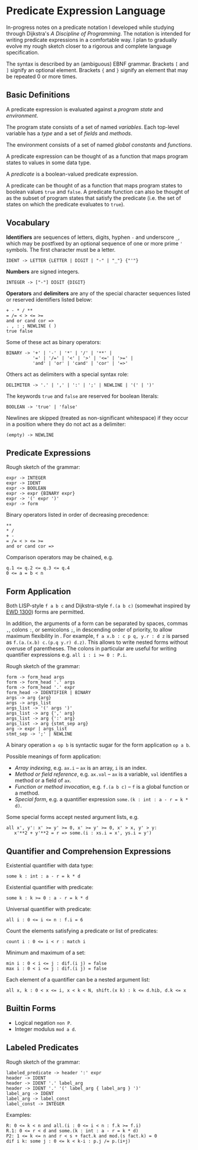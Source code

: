 # Predicate Expression Language

In-progress notes on a predicate notation I developed while studying through Dijkstra's *A Discipline of Programming*. The notation is intended for writing predicate expressions in a comfortable way. I plan to gradually evolve my rough sketch closer to a rigorous and complete language specification.

The syntax is described by an (ambiguous) EBNF grammar. Brackets `[` and `]` signify an optional element. Brackets `{` and `}` signify an element that may be repeated 0 or more times.

## Basic Definitions

A predicate expression is evaluated against a *program state* and *environment*.

The program state consists of a set of named *variables*. Each top-level variable has a *type* and a set of *fields* and *methods*.

The environment consists of a set of named *global constants* and *functions*.

A predicate expression can be thought of as a function that maps program states to values in some data type.

A *predicate* is a boolean-valued predicate expression.

A predicate can be thought of as a function that maps program states to boolean values `true` and `false`. A predicate function can also be thought of as the subset of program states that satisfy the predicate (i.e. the set of states on which the predicate evaluates to `true`).

## Vocabulary

**Identifiers** are sequences of letters, digits, hyphen `-` and underscore `_`, which may be postfixed by an optional sequence of one or more prime `'` symbols. The first character must be a letter.

    IDENT -> LETTER {LETTER | DIGIT | "-" | "_"} {"'"}

**Numbers** are signed integers.

    INTEGER -> ["-"] DIGIT {DIGIT}

**Operators** and **delimiters** are any of the special character sequences listed or reserved identifiers listed below:

    + - * / **
    = /= < > <= >=
    and or cand cor =>
    . , : ; NEWLINE ( )
    true false

Some of these act as binary operators:

    BINARY -> '+' | '-' | '*' | '/' | '**' |
              '=' | '/=' | '<' | '>' | '<=' | '>=' |
              'and' | 'or' | 'cand' | 'cor' | '=>'

Others act as delimiters with a special syntax role:

    DELIMITER -> '.' | ',' | ':' | ';' | NEWLINE | '(' | ')'

The keywords `true` and `false` are reserved for boolean literals:

    BOOLEAN -> 'true' | 'false'

Newlines are skipped (treated as non-significant whitespace) if they occur in a position where they do not act as a delimiter:

    (empty) -> NEWLINE

## Predicate Expressions

Rough sketch of the grammar:

    expr -> INTEGER
    expr -> IDENT
    expr -> BOOLEAN
    expr -> expr {BINARY expr}
    expr -> '(' expr ')'
    expr -> form

Binary operators listed in order of decreasing precedence:

    **
    * /
    + -
    = /= < > <= >=
    and or cand cor =>

Comparison operators may be chained, e.g.

    q.1 <= q.2 <= q.3 <= q.4
    0 <= a = b < n

## Form Application

Both LISP-style `f a b c` and Dijkstra-style `f.(a b c)` (somewhat inspired by [EWD 1300][ewd_1300]) forms are permitted.

In addition, the arguments of a form can be separated by spaces, commas `,`, colons `:`, or semicolons `;`, in descending order of priority, to allow maximum flexibility in . For example, `f a x.b : c p q, y.r : d z` is parsed as `f.(a.(x.b) c.(p.q y.r) d.z)`. This allows to write nested forms without overuse of parentheses. The colons in particular are useful for writing quantifier expressions e.g. `all i : i >= 0 : P.i`.

Rough sketch of the grammar:

    form -> form_head args
    form -> form_head '.' args
    form -> form_head '.' expr
    form_head -> IDENTIFIER | BINARY
    args -> arg {arg}
    args -> args_list
    args_list -> '(' args ')'
    args_list -> arg {',' arg}
    args_list -> arg {':' arg}
    args_list -> arg {stmt_sep arg}
    arg -> expr | args_list
    stmt_sep -> ';' | NEWLINE

[ewd_1300]: https://www.cs.utexas.edu/users/EWD/transcriptions/EWD13xx/EWD1300.html

A binary operation `a op b` is syntactic sugar for the form application `op a b`.

Possible meanings of form application:
- *Array indexing*, e.g. `ax.i` &ndash; `ax` is an array, `i` is an index.
- *Method or field reference*, e.g. `ax.val` &ndash; `ax` is a variable, `val` identifies a method or a field of `ax`.
- *Function or method invocation*, e.g. `f.(a b c)` &ndash; `f` is a global function or a method.
- *Special form*, e.g. a quantifier expression `some.(k : int : a - r = k * d)`.

Some special forms accept nested argument lists, e.g.

    all x', y': x' >= y' >= 0, x' >= y' >= 0, x' > x, y' > y:
       x'**2 + y'**2 = r => some.(i : xs.i = x', ys.i = y')

## Quantifier and Comprehension Expressions

Existential quantifier with data type:

    some k : int : a - r = k * d

Existential quantifier with predicate:

    some k : k >= 0 : a - r = k * d

Universal quantifier with predicate:

    all i : 0 <= i <= n : f.i = 6

Count the elements satisfying a predicate or list of predicates:

    count i : 0 <= i < r : match i

Minimum and maximum of a set:

    min i : 0 < i <= j : dif.(i j) = false
    max i : 0 < i <= j : dif.(i j) = false

Each element of a quantifier can be a nested argument list:

    all x, k : 0 < x <= i, x < k < N, shift.(x k) : k <= d.hib, d.k <= x

## Builtin Forms

- Logical negation `non P`.
- Integer modulus `mod a d`.

## Labeled Predicates

Rough sketch of the grammar:

    labeled_predicate -> header ':' expr
    header -> IDENT
    header -> IDENT '.' label_arg
    header -> IDENT '.' '(' label_arg { label_arg } ')'
    label_arg -> IDENT
    label_arg -> label_const
    label_const -> INTEGER

Examples:

    R: 0 <= k < n and all.(i : 0 <= i < n : f.k >= f.i)
    R.1: 0 <= r < d and some.(k : int : a - r = k * d)
    P2: 1 <= k <= n and r < s + fact.k and mod.(s fact.k) = 0
    dif i k: some j : 0 <= k < k-i : p.j /= p.(i+j)
